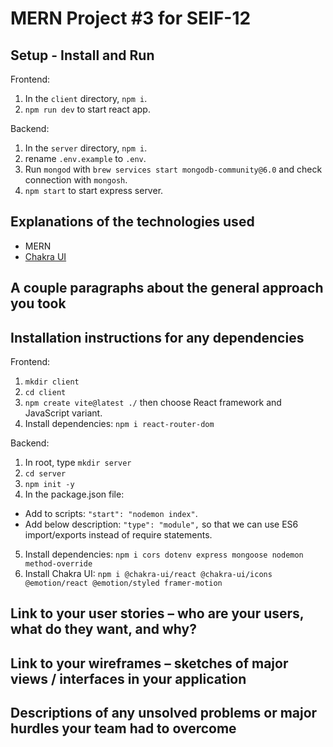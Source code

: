 # MERN Project #3 for SEIF-12



## Setup - Install and Run

Frontend:
1. In the `client` directory, `npm i`.
2. `npm run dev` to start react app.

Backend:
1. In the `server` directory, `npm i`.
2. rename `.env.example` to `.env`.
3. Run `mongod` with `brew services start mongodb-community@6.0` and check connection with `mongosh`.
4. `npm start` to start express server.

## Explanations of the technologies used

- MERN
- [Chakra UI](https://chakra-ui.com/getting-started)

## A couple paragraphs about the general approach you took



## Installation instructions for any dependencies

Frontend:
1. `mkdir client`
2. `cd client`
3. `npm create vite@latest ./` then choose React framework and JavaScript variant.
4. Install dependencies: `npm i react-router-dom`

Backend:
1. In root, type `mkdir server`
2. `cd server`
3. `npm init -y`
4. In the package.json file:
- Add to scripts: `"start": "nodemon index"`.
- Add below description: `"type": "module",` so that we can use ES6 import/exports instead of require statements.
5. Install dependencies: `npm i cors dotenv express mongoose nodemon method-override`
6. Install Chakra UI: `npm i @chakra-ui/react @chakra-ui/icons @emotion/react @emotion/styled framer-motion`

## Link to your user stories – who are your users, what do they want, and why?



## Link to your wireframes – sketches of major views / interfaces in your application



## Descriptions of any unsolved problems or major hurdles your team had to overcome
